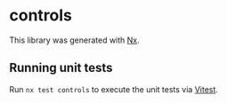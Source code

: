 # controls

This library was generated with [Nx](https://nx.dev).

## Running unit tests

Run `nx test controls` to execute the unit tests via [Vitest](https://vitest.dev/).
